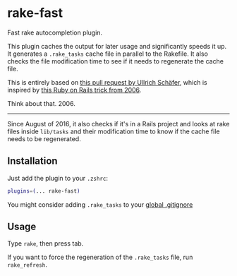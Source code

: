 # rake-fast

Fast rake autocompletion plugin.

This plugin caches the output for later usage and significantly speeds it up.
It generates a `.rake_tasks` cache file in parallel to the Rakefile. It also
checks the file modification time to see if it needs to regenerate the cache
file.

This is entirely based on [this pull request by Ullrich Schäfer](https://github.com/robb/.dotfiles/pull/10/),
which is inspired by [this Ruby on Rails trick from 2006](https://weblog.rubyonrails.org/2006/3/9/fast-rake-task-completion-for-zsh/).

Think about that. 2006.

---

Since August of 2016, it also checks if it's in a Rails project and looks at
rake files inside `lib/tasks` and their modification time to know if the
cache file needs to be regenerated.

## Installation

Just add the plugin to your `.zshrc`:

```zsh
plugins=(... rake-fast)
```

You might consider adding `.rake_tasks` to your [global .gitignore](https://help.github.com/articles/ignoring-files#global-gitignore)

## Usage

Type `rake`, then press tab.

If you want to force the regeneration of the `.rake_tasks` file, run `rake_refresh`.
